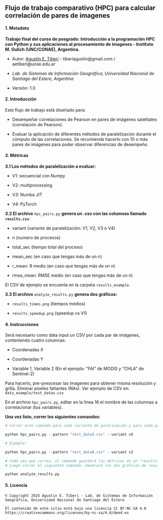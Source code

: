 ## Flujo de trabajo comparativo (HPC) para calcular correlación de pares de imagenes 

#### 1. Metadata

**Trabajo final del curso de posgrado: Introducción a la programación HPC con Python y sus aplicaciones al procesamiento de imagenes - Instituto M. Gulich (UNC/CONAE), Argentina.**

-   Autor: [Agustín E. Tiberi](agustintiberi.com) - tiberiagustin\@gmail.com / aetiberi\@unse.edu.ar

-   *Lab. de Sistemas de Información Geográfica, Universidad Nacional de Santiago del Estero, Argentina*

-   Versión: 1.0

#### 2. Introducción

Este flujo de trabajo está diseñado para:

-   Desempeñar correlaciones de Pearson en pares de imágenes satelitales (correlación de Pearson).

-   Evaluar la aplicación de diferentes métodos de paralelización durante el cómputo de las correlaciones. Se recomienda hacerlo con 10 o más pares de imágenes para poder observar diferencias de desempeño.

#### 3. Métricas

**3.1 Los métodos de paralelización a evaluar:**

-   V1: secuencial con Numpy

-   V2: multiprocessing

-   V3: Numba JIT

-   V4: PyTorch

**3.2 El archivo** `hpc_pairs.py` **genera un .csv con las columnas llamado `results.csv`**:

-   variant (variante de paralelización: V1, V2, V3 o V4)

-   n (numero de procesos)

-   total_sec (tiempo total del proceso)

-   mean_sec (en caso que tengas más de un n)

-   r_mean: R medio (en caso que tengas más de un n)

-   rmse_mean: RMSE medio (en caso que tengas más de un n)

El CSV de ejemplo se encuenta en la carpeta `results_example`.

**3.3 El archivo** `analyze_results.py` **genera dos gráficos:**

-   `results_times.png` (tiempos medios)

-   `results_speedup.png` (speedup vs V1)

#### 4. Instrucciones

Será necesario como data input un CSV por cada par de imágenes, conteniendo cuatro columnas:

-   Coordenadas X

-   Coordenadas Y

-   Variable 1, Variable 2 (En el ejemplo: "FAI" de MODIS y "CHLA" de Sentinel-2)

Para hacerlo, pre-preocesar las imagenes para obtener misma resolución y grilla. Eliminar pixeles faltantes (NAs). Ver ejemplo de CSV en: `data_example/test_datax.csv`

En el archivo `hpc_pairs.py`, editar en la linea 16 el nombre de las columnas a correlacionar (tus variables).

**Una vez listo, correr los siguientes comandos:**

``` python
# Correr este comando para cada variante de parelización y para cada par de imagenes. Reemplazar la X.

python hpc_pairs.py --pattern "test_dataX.csv" --variant vX

# Ejemplo:

python hpc_pairs.py --pattern "test_data8.csv" --variant v2

# Cada vez que corres, el comando guardará las métricas en un "results.csv" 
# Luego correr el siguiente comando. Generará los dos gráficos de resultados.

python analyze_results.py
```

#### 5. Licencia

```         
© Copyright 2025 Agustin E. Tiberi - Lab. de Sistemas de Información Geográfica, Universidad Nacional de Santiago del Estero

El contenido de este sitio está bajo una licencia CC BY-NC-SA 4.0
https://creativecommons.org/licenses/by-nc-sa/4.0/deed.es
```